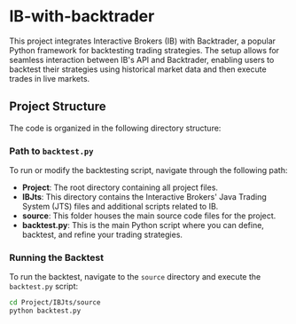# IB-with-backtrader

This project integrates Interactive Brokers (IB) with Backtrader, a popular Python framework for backtesting trading strategies. The setup allows for seamless interaction between IB's API and Backtrader, enabling users to backtest their strategies using historical market data and then execute trades in live markets.

## Project Structure

The code is organized in the following directory structure:

### Path to `backtest.py`

To run or modify the backtesting script, navigate through the following path:

- **Project**: The root directory containing all project files.
- **IBJts**: This directory contains the Interactive Brokers' Java Trading System (JTS) files and additional scripts related to IB.
- **source**: This folder houses the main source code files for the project.
- **backtest.py**: This is the main Python script where you can define, backtest, and refine your trading strategies.

### Running the Backtest

To run the backtest, navigate to the `source` directory and execute the `backtest.py` script:

```bash
cd Project/IBJts/source
python backtest.py
